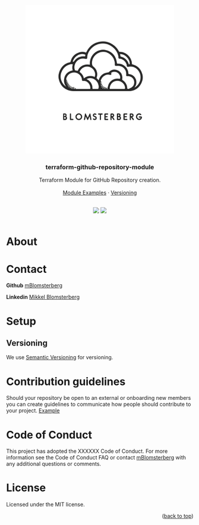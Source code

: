 <br />
<div id="readme-top" align="center">
  <a href="https://github.com/mBlomsterberg/">
    <picture>
      <source srcset="logo_inv_without.png" media="(prefers-color-scheme: dark)">
      <img src="logo_without.png" alt="Logo" width="400" height="400">
    </picture>
  </a>

  <h3 align="center">terraform-github-repository-module</h3>

  <p align="center">
    Terraform Module for GitHub Repository creation.
    <br />
    <br />
    <a href="https://github.com/mBlomsterberg/terraform-github-repository-module/blob/main/documentation/workflows.md">Module Examples</a>
    ·
    <a href="https://github.com/mBlomsterberg/terraform-github-repository-module/blob/main/documentation/version.md">Versioning</a>
  </p>
  <br />
</div>

<div align="center">
<img src="https://img.shields.io/badge/Terraform-7B42BC?style=for-the-badge&logo=terraform&logoColor=white"> <img src="https://img.shields.io/badge/github-%23121011.svg?style=for-the-badge&logo=github&logoColor=white"> 
</div>

<br>

# About


# Contact 
**Github** [mBlomsterberg](https://github.com/mBlomsterberg) 

**Linkedin** [Mikkel Blomsterberg](https://www.linkedin.com/in/mikkel-blomsterberg-663b785a/)


# Setup

## Versioning

We use [Semantic Versioning](http://semver.org/) for versioning.

# Contribution guidelines
Should your repository be open to an external or onboarding new members you can create guidelines to communicate how people should contribute to your project. [Example](https://github.com/github/docs/blob/main/CONTRIBUTING.md)

# Code of Conduct

This project has adopted the XXXXXX Code of Conduct. For more information see the Code of Conduct FAQ or contact [mBlomsterberg]() with any additional questions or comments.

# License

Licensed under the MIT license.

<p align="right">(<a href="#readme-top">back to top</a>)</p>

